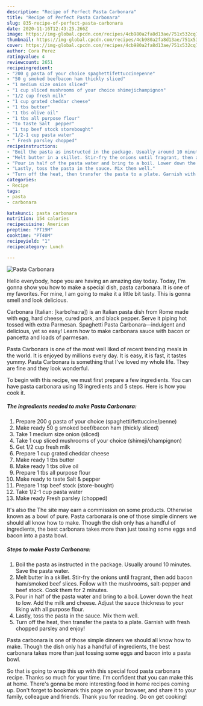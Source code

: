 ```yaml
---
description: "Recipe of Perfect Pasta Carbonara"
title: "Recipe of Perfect Pasta Carbonara"
slug: 835-recipe-of-perfect-pasta-carbonara
date: 2020-11-16T12:43:25.266Z
image: https://img-global.cpcdn.com/recipes/4cb980a2fa8d13ae/751x532cq70/pasta-carbonara-recipe-main-photo.jpg
thumbnail: https://img-global.cpcdn.com/recipes/4cb980a2fa8d13ae/751x532cq70/pasta-carbonara-recipe-main-photo.jpg
cover: https://img-global.cpcdn.com/recipes/4cb980a2fa8d13ae/751x532cq70/pasta-carbonara-recipe-main-photo.jpg
author: Cora Perez
ratingvalue: 4
reviewcount: 2651
recipeingredient:
- "200 g pasta of your choice spaghettifettuccinepenne"
- "50 g smoked beefbacon ham thickly sliced"
- "1 medium size onion sliced"
- "1 cup sliced mushrooms of your choice shimejichampignon"
- "1/2 cup fresh milk"
- "1 cup grated cheddar cheese"
- "1 tbs butter"
- "1 tbs olive oil"
- "1 tbs all purpose flour"
- "to taste Salt  pepper"
- "1 tsp beef stock storebought"
- "1/2-1 cup pasta water"
- " Fresh parsley chopped"
recipeinstructions:
- "Boil the pasta as instructed in the package. Usually around 10 minutes. Save the pasta water."
- "Melt butter in a skillet. Stir-fry the onions until fragrant, then add bacon ham/smoked beef slices. Follow with the mushrooms, salt-pepper and beef stock. Cook them for 2 minutes."
- "Pour in half of the pasta water and bring to a boil. Lower down the heat to low. Add the milk and cheese. Adjust the sauce thickness to your liking with all purpose flour."
- "Lastly, toss the pasta in the sauce. Mix them well."
- "Turn off the heat, then transfer the pasta to a plate. Garnish with fresh chopped parsley and enjoy!"
categories:
- Recipe
tags:
- pasta
- carbonara

katakunci: pasta carbonara 
nutrition: 154 calories
recipecuisine: American
preptime: "PT19M"
cooktime: "PT40M"
recipeyield: "1"
recipecategory: Lunch

---
```



![Pasta Carbonara](https://img-global.cpcdn.com/recipes/4cb980a2fa8d13ae/751x532cq70/pasta-carbonara-recipe-main-photo.jpg)

Hello everybody, hope you are having an amazing day today. Today, I'm gonna show you how to make a special dish, pasta carbonara. It is one of my favorites. For mine, I am going to make it a little bit tasty. This is gonna smell and look delicious.

Carbonara (Italian: [karboˈnaːra]) is an Italian pasta dish from Rome made with egg, hard cheese, cured pork, and black pepper. Serve it piping hot tossed with extra Parmesan. Spaghetti Pasta Carbonara—indulgent and delicious, yet so easy! Learn how to make carbonara sauce with bacon or pancetta and loads of parmesan.

Pasta Carbonara is one of the most well liked of recent trending meals in the world. It is enjoyed by millions every day. It is easy, it is fast, it tastes yummy. Pasta Carbonara is something that I've loved my whole life. They are fine and they look wonderful.


To begin with this recipe, we must first prepare a few ingredients. You can have pasta carbonara using 13 ingredients and 5 steps. Here is how you cook it.

<!--inarticleads1-->

##### The ingredients needed to make Pasta Carbonara:

1. Prepare 200 g pasta of your choice (spaghetti/fettuccine/penne)
1. Make ready 50 g smoked beef/bacon ham (thickly sliced)
1. Take 1 medium size onion (sliced)
1. Take 1 cup sliced mushrooms of your choice (shimeji/champignon)
1. Get 1/2 cup fresh milk
1. Prepare 1 cup grated cheddar cheese
1. Make ready 1 tbs butter
1. Make ready 1 tbs olive oil
1. Prepare 1 tbs all purpose flour
1. Make ready to taste Salt &amp; pepper
1. Prepare 1 tsp beef stock (store-bought)
1. Take 1/2-1 cup pasta water
1. Make ready  Fresh parsley (chopped)


It&#39;s also the The site may earn a commission on some products. Otherwise known as a bowl of pure. Pasta carbonara is one of those simple dinners we should all know how to make. Though the dish only has a handful of ingredients, the best carbonara takes more than just tossing some eggs and bacon into a pasta bowl. 

<!--inarticleads2-->

##### Steps to make Pasta Carbonara:

1. Boil the pasta as instructed in the package. Usually around 10 minutes. Save the pasta water.
1. Melt butter in a skillet. Stir-fry the onions until fragrant, then add bacon ham/smoked beef slices. Follow with the mushrooms, salt-pepper and beef stock. Cook them for 2 minutes.
1. Pour in half of the pasta water and bring to a boil. Lower down the heat to low. Add the milk and cheese. Adjust the sauce thickness to your liking with all purpose flour.
1. Lastly, toss the pasta in the sauce. Mix them well.
1. Turn off the heat, then transfer the pasta to a plate. Garnish with fresh chopped parsley and enjoy!


Pasta carbonara is one of those simple dinners we should all know how to make. Though the dish only has a handful of ingredients, the best carbonara takes more than just tossing some eggs and bacon into a pasta bowl. 

So that is going to wrap this up with this special food pasta carbonara recipe. Thanks so much for your time. I'm confident that you can make this at home. There's gonna be more interesting food in home recipes coming up. Don't forget to bookmark this page on your browser, and share it to your family, colleague and friends. Thank you for reading. Go on get cooking!
